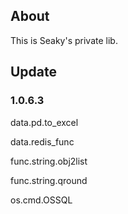 ## About

This is Seaky's private lib.



## Update

### 1.0.6.3

data.pd.to_excel

data.redis_func

func.string.obj2list

func.string.qround

os.cmd.OSSQL



